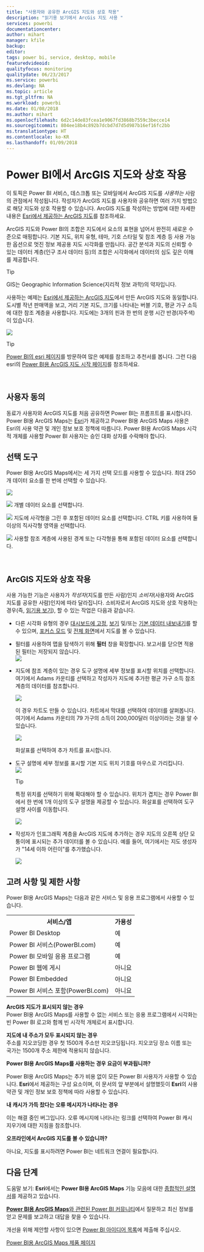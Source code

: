 ```yaml
---
title: "사용자와 공유한 ArcGIS 지도와 상호 작용"
description: "읽기용 보기에서 ArcGis 지도 사용 "
services: powerbi
documentationcenter: 
author: mihart
manager: kfile
backup: 
editor: 
tags: power bi, service, desktop, mobile
featuredvideoid: 
qualityfocus: monitoring
qualitydate: 06/23/2017
ms.service: powerbi
ms.devlang: NA
ms.topic: article
ms.tgt_pltfrm: NA
ms.workload: powerbi
ms.date: 01/08/2018
ms.author: mihart
ms.openlocfilehash: 6d2c14de83fcea1e9067fd3868b7559c3becce14
ms.sourcegitcommit: 804ee18b4c892b7dcbd7d7d5d987b16ef16fc2bb
ms.translationtype: HT
ms.contentlocale: ko-KR
ms.lasthandoff: 01/09/2018
---
```

# <a name="interacting-with-arcgis-maps-in-power-bi"></a>Power BI에서 ArcGIS 지도와 상호 작용
이 토픽은 Power BI 서비스, 데스크톱 또는 모바일에서 ArcGIS 지도를 *사용하는* 사람의 관점에서 작성됩니다. 작성자가 ArcGIS 지도를 사용자와 공유하면 여러 가지 방법으로 해당 지도와 상호 작용할 수 있습니다.  ArcGIS 지도를 작성하는 방법에 대한 자세한 내용은 [Esri에서 제공하는 ArcGIS 지도](power-bi-visualization-arcgis.md)를 참조하세요.

ArcGIS 지도와 Power BI의 조합은 지도에서 요소의 표현을 넘어서 완전히 새로운 수준으로 매핑합니다. 기본 지도, 위치 유형, 테마, 기호 스타일 및 참조 계층 등 사용 가능한 옵션으로 멋진 정보 제공용 지도 시각화를 만듭니다. 공간 분석과 지도의 신뢰할 수 있는 데이터 계층(인구 조사 데이터 등)의 조합은 시각화에서 데이터의 심도 깊은 이해를 제공합니다.

> [!TIP]
> GIS는 Geographic Information Science(지리적 정보 과학)의 약자입니다.
> 
> 

사용하는 예제는 [Esri에서 제공하는 ArcGIS 지도](power-bi-visualization-arcgis.md)에서 만든 ArcGIS 지도와 동일합니다. 도시별 작년 판매액을 보고, 거리 기본 지도, 크기를 나타내는 버블 기호, 평균 가구 소득에 대한 참조 계층을 사용합니다. 지도에는 3개의 핀과 한 번의 운행 시간 반경(자주색)이 있습니다.

![](media/power-bi-visualizations-arcgis/power-bi-arcgis-esri-new.png)

> [!TIP]
> [Power BI의 esri 페이지](https://www.esri.com/powerbi)를 방문하여 많은 예제를 참조하고 추천서를 봅니다. 그런 다음 esri의 [Power BI용 ArcGIS 지도 시작 페이지](https://doc.arcgis.com/en/maps-for-powerbi/get-started/about-maps-for-power-bi.htm)를 참조하세요.
> 
> 

<br/>

## <a name="user-consent"></a>사용자 동의
동료가 사용자와 ArcGIS 지도를 처음 공유하면 Power BI는 프롬프트를 표시합니다. Power BI용 ArcGIS Maps는 [Esri](https://www.esri.com)가 제공하고 Power BI용 ArcGIS Maps 사용은 Esri의 사용 약관 및 개인 정보 보호 정책에 따릅니다. Power BI용 ArcGIS Maps 시각적 개체를 사용할 Power BI 사용자는 승인 대화 상자를 수락해야 합니다.

## <a name="selection-tools"></a>선택 도구
Power BI용 ArcGIS Maps에서는 세 가지 선택 모드를 사용할 수 있습니다. 최대 250개 데이터 요소를 한 번에 선택할 수 있습니다.

![](media/power-bi-visualizations-arcgis/power-bi-esri-selection-tools2.png)

![](media/power-bi-visualizations-arcgis/power-bi-esri-selection-single2.png) 개별 데이터 요소를 선택합니다.

![](media/power-bi-visualizations-arcgis/power-bi-esri-selection-marquee2.png) 지도에 사각형을 그린 후 포함된 데이터 요소를 선택합니다. CTRL 키를 사용하여 둘 이상의 직사각형 영역을 선택합니다.

![](media/power-bi-visualizations-arcgis/power-bi-esri-selection-reference-layer2.png) 사용할 참조 계층에 사용된 경계 또는 다각형을 통해 포함된 데이터 요소를 선택합니다.

<br/>

## <a name="interacting-with-an-arcgis-map"></a>ArcGIS 지도와 상호 작용
사용 가능한 기능은 사용자가 *작성자*(지도를 만든 사람)인지 *소비자*(사용자와 ArcGIS 지도를 공유한 사람)인지에 따라 달라집니다. 소비자로서 ArcGIS 지도와 상호 작용하는 경우(즉, [읽기용 보기](service-reading-view-and-editing-view.md)), 할 수 있는 작업은 다음과 같습니다.

* 다른 시각화 유형의 경우 [대시보드에 고정](service-dashboard-pin-tile-from-report.md), [보기](service-reports-show-data.md) 및/또는 [기본 데이터 내보내기](power-bi-visualization-export-data.md)를 할 수 있으며, [포커스 모드](service-focus-mode.md) 및 [전체 화면](service-fullscreen-mode.md)에서 지도를 볼 수 있습니다.    
* 필터를 사용하여 맵을 탐색하기 위해 **필터** 창을 확장합니다. 보고서를 닫으면 적용된 필터는 저장되지 않습니다.    
    ![](media/power-bi-visualizations-arcgis/power-bi-filter-newer.png)  
* 지도에 참조 계층이 있는 경우 도구 설명에 세부 정보를 표시할 위치를 선택합니다. 여기에서 Adams 카운티를 선택하고 작성자가 지도에 추가한 평균 가구 소득 참조 계층의 데이터를 참조합니다.
  
    ![](media/power-bi-visualizations-arcgis/power-bi-reference-layer.png)  
  
    이 경우 차트도 만들 수 있습니다. 차트에서 막대를 선택하여 데이터를 살펴봅니다. 여기에서 Adams 카운티의 79 가구의 소득이 200,000달러 이상이라는 것을 알 수 있습니다.
  
    ![](media/power-bi-visualizations-arcgis/power-bi-tooltip-chart.png)
  
    화살표를 선택하여 추가 차트를 표시합니다.
* 도구 설명에 세부 정보를 표시할 기본 지도 위치 기호를 마우스로 가리킵니다.     
  ![](media/power-bi-visualizations-arcgis/power-bi-arcgis-hover.png)
  
  > [!TIP]
  > 특정 위치를 선택하기 위해 확대해야 할 수 있습니다.  위치가 겹치는 경우 Power BI에서 한 번에 1개 이상의 도구 설명을 제공할 수 있습니다. 화살표를 선택하여 도구 설명 사이를 이동합니다.
  > 
  > ![](media/power-bi-visualizations-arcgis/power-bi-3-screens.png)
  > 
  > 
* 작성자가 인포그래픽 계층을 ArcGIS 지도에 추가하는 경우 지도의 오른쪽 상단 모퉁이에 표시되는 추가 데이터를 볼 수 있습니다.  예를 들어, 여기에서는 지도 생성자가 "14세 이하 어린이"를 추가했습니다.
  
    ![](media/power-bi-visualizations-arcgis/power-bi-demographics.png)

## <a name="considerations-and-limitations"></a>고려 사항 및 제한 사항
Power BI용 ArcGIS Maps는 다음과 같은 서비스 및 응용 프로그램에서 사용할 수 있습니다.

<table>
<tr><th>서비스/앱</th><th>가용성</th></tr>
<tr>
<td>Power BI Desktop</td>
<td>예</td>
</tr>
<tr>
<td>Power BI 서비스(PowerBI.com)</td>
<td>예</td>
</tr>
<tr>
<td>Power BI 모바일 응용 프로그램</td>
<td>예</td>
</tr>
<tr>
<td>Power BI 웹에 게시</td>
<td>아니요</td>
</tr>
<tr>
<td>Power BI Embedded</td>
<td>아니요</td>
</tr>
<tr>
<td>Power BI 서비스 포함(PowerBI.com)</td>
<td>아니요</td>
</tr>
</table>

**ArcGIS 지도가 표시되지 않는 경우**    
Power BI용 ArcGIS Maps를 사용할 수 없는 서비스 또는 응용 프로그램에서 시각화는 빈 Power BI 로고와 함께 빈 시각적 개체로서 표시합니다.

**지도에 내 주소가 모두 표시되지 않는 경우**    
주소를 지오코딩한 경우 첫 1500개 주소만 지오코딩됩니다. 지오코딩 장소 이름 또는 국가는 1500개 주소 제한에 적용되지 않습니다.

**Power BI용 ArcGIS Maps를 사용하는 경우 요금이 부과됩니까?**

Power BI용 ArcGIS Maps는 추가 비용 없이 모든 Power BI 사용자가 사용할 수 있습니다. **Esri**에서 제공하는 구성 요소이며, 이 문서의 앞 부분에서 설명했듯이 **Esri**의 사용 약관 및 개인 정보 보호 정책에 따라 사용할 수 있습니다.

**내 캐시가 가득 찼다는 오류 메시지가 나타나는 경우**

이는 해결 중인 버그입니다.  오류 메시지에 나타나는 링크를 선택하여 Power BI 캐시 지우기에 대한 지침을 참조합니다.

**오프라인에서 ArcGIS 지도를 볼 수 있습니까?**

아니요, 지도를 표시하려면 Power BI는 네트워크 연결이 필요합니다.

## <a name="next-steps"></a>다음 단계
도움말 보기: **Esri**에서는 **Power BI용 ArcGIS Maps** 기능 모음에 대한 [종합적인 설명서](https://go.microsoft.com/fwlink/?LinkID=828772)를 제공하고 있습니다.

[**Power BI용 ArcGIS Maps**와 관련된 Power BI 커뮤니티](https://go.microsoft.com/fwlink/?LinkID=828771)에서 질문하고 최신 정보를 얻고 문제를 보고하고 대답을 찾을 수 있습니다.

개선을 위해 제안할 사항이 있으면 [Power BI 아이디어 목록](https://ideas.powerbi.com)에 제출해 주십시오.

[Power BI용 ArcGIS Maps 제품 페이지](https://www.esri.com/powerbi)

